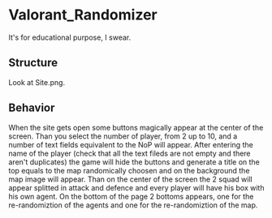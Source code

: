 # Valorant_Randomizer
It's for educational purpose, I swear.

## Structure
Look at Site.png.

## Behavior
When the site gets open some buttons magically appear at the center of the screen.
Than you select the number of player, from 2 up to 10, and a number of text fields equivalent to the NoP will appear.
After entering the name of the player (check that all the text fileds are not empty and there aren't duplicates) the game will hide the buttons and generate a title on the top equals to the map randomically choosen and on the background the map image will appear.
Than on the center of the screen the 2 squad will appear splitted in attack and defence and every player will have his box with his own agent.
On the bottom of the page 2 bottoms appears, one for the re-randomiztion of the agents and one for the re-randomiztion of the map.